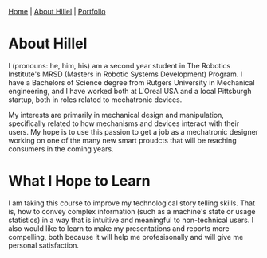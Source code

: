 [Home](master/README.md) | [About Hillel](master/AboutHillel.md) | [Portfolio](master/Portfolio.md)

# About Hillel
I (pronouns: he, him, his) am a second year student in The Robotics Institute's MRSD (Masters in Robotic Systems Development) Program. I have a Bachelors of Science degree from Rutgers University in Mechanical engineering, and I have worked both at L'Oreal USA and a local Pittsburgh startup, both in roles related to mechatronic devices.

My interests are primarily in mechanical design and manipulation, specifically related to how mechanisms and devices interact with their users. My hope is to use this passion to get a job as a mechatronic designer working on one of the many new smart proudcts that will be reaching consumers in the coming years.

# What I Hope to Learn
I am taking this course to improve my technological story telling skills. That is, how to convey complex information (such as a machine's state or usage statistics) in a way that is intuitive and meaningful to non-technical users. I also would like to learn to make my presentations and reports more compelling, both because it will help me profesisonally and will give me personal satisfaction.
